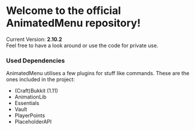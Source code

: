 # Welcome to the official AnimatedMenu repository! #

<!-- Format used by old versions to check for update, will be removed sometime -->
Current Version: <b>2.10.2</b>  
Feel free to have a look around or use the code for private use.

### Used Dependencies ###
AnimatedMenu utilises a few plugins for stuff like commands. These are the ones included in the project:

- (Craft)Bukkit (1.11)
- AnimationLib
- Essentials
- Vault
- PlayerPoints
- PlaceholderAPI
